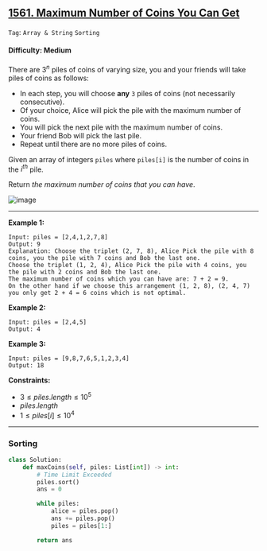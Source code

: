 ## [1561. Maximum Number of Coins You Can Get](https://leetcode.com/problems/maximum-number-of-coins-you-can-get)

```Tag```: ```Array & String``` ```Sorting```

#### Difficulty: Medium

There are $3^n$ piles of coins of varying size, you and your friends will take piles of coins as follows:

- In each step, you will choose __any__ ```3``` piles of coins (not necessarily consecutive).
- Of your choice, Alice will pick the pile with the maximum number of coins.
- You will pick the next pile with the maximum number of coins.
- Your friend Bob will pick the last pile.
- Repeat until there are no more piles of coins.

Given an array of integers ```piles``` where ```piles[i]``` is the number of coins in the $i^{th}$ pile.

Return _the maximum number of coins that you can have_.

![image](https://github.com/quananhle/Python/assets/35042430/79e64408-617d-48b9-87dd-961f2faad763)

---

__Example 1:__
```
Input: piles = [2,4,1,2,7,8]
Output: 9
Explanation: Choose the triplet (2, 7, 8), Alice Pick the pile with 8 coins, you the pile with 7 coins and Bob the last one.
Choose the triplet (1, 2, 4), Alice Pick the pile with 4 coins, you the pile with 2 coins and Bob the last one.
The maximum number of coins which you can have are: 7 + 2 = 9.
On the other hand if we choose this arrangement (1, 2, 8), (2, 4, 7) you only get 2 + 4 = 6 coins which is not optimal.
```

__Example 2:__
```
Input: piles = [2,4,5]
Output: 4
```

__Example 3:__
```
Input: piles = [9,8,7,6,5,1,2,3,4]
Output: 18
```

__Constraints:__

- $3 \le piles.length \le 10^5$
- $piles.length % 3 == 0$
- $1 \le piles[i] \le 10^4$

---

### Sorting

```Python
class Solution:
    def maxCoins(self, piles: List[int]) -> int:
        # Time Limit Exceeded
        piles.sort()
        ans = 0

        while piles:
            alice = piles.pop()
            ans += piles.pop()
            piles = piles[1:]

        return ans
```
